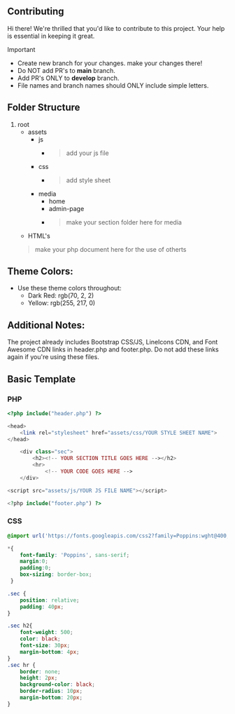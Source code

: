 ## Contributing

Hi there! We're thrilled that you'd like to contribute to this project. Your help is essential in keeping it great.

> [!IMPORTANT]  
> - Create new branch for your changes. make your changes there!
> - Do NOT add PR's to **main** branch.
> - Add PR's ONLY to **develop** branch.
> - File names and branch names should ONLY include simple letters.

## Folder Structure

1. root
   - assets
     - js
       - > add your js file
     - css
       - > add style sheet
     - media
       - home
       - admin-page
       - > make your section folder here for media
   - HTML's 
    > make your php document here for the use of otherts
    
## Theme Colors:

- Use these theme colors throughout:
  - Dark Red: rgb(70, 2, 2)
  - Yellow: rgb(255, 217, 0)
  
## Additional Notes:

The project already includes Bootstrap CSS/JS, LineIcons CDN, and Font Awesome CDN links in header.php and footer.php. Do not add these links again if you're using these files.

## Basic Template

### PHP

```php
<?php include("header.php") ?>

<head>
    <link rel="stylesheet" href="assets/css/YOUR STYLE SHEET NAME">
</head>

    <div class="sec">
        <h2><!-- YOUR SECTION TITLE GOES HERE --></h2>
        <hr>
            <!-- YOUR CODE GOES HERE -->
    </div>

<script src="assets/js/YOUR JS FILE NAME"></script>

<?php include("footer.php") ?>

```

### CSS

```css
@import url('https://fonts.googleapis.com/css2?family=Poppins:wght@400;600&display=swap');

*{
    font-family: 'Poppins', sans-serif;
    margin:0; 
    padding:0;
    box-sizing: border-box;
 }

.sec {
    position: relative;
    padding: 40px;
}

.sec h2{
    font-weight: 500;
    color: black;
    font-size: 30px;
    margin-bottom: 4px;
}
.sec hr {
    border: none;
    height: 2px;
    background-color: black;
    border-radius: 10px;
    margin-bottom: 20px;
}
```
